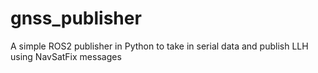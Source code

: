 # gnss_publisher
A simple ROS2 publisher in Python to take in serial data and publish LLH using NavSatFix messages
